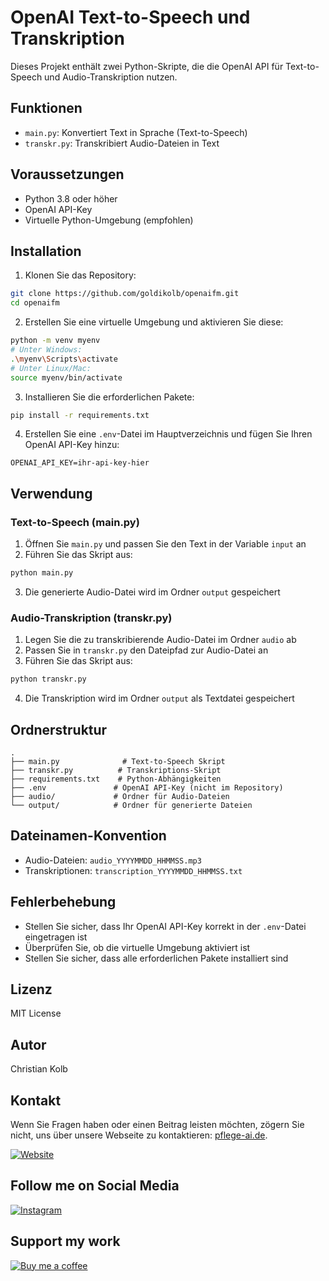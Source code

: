 # OpenAI Text-to-Speech und Transkription

Dieses Projekt enthält zwei Python-Skripte, die die OpenAI API für Text-to-Speech und Audio-Transkription nutzen.

## Funktionen

- `main.py`: Konvertiert Text in Sprache (Text-to-Speech)
- `transkr.py`: Transkribiert Audio-Dateien in Text

## Voraussetzungen

- Python 3.8 oder höher
- OpenAI API-Key
- Virtuelle Python-Umgebung (empfohlen)

## Installation

1. Klonen Sie das Repository:
```bash
git clone https://github.com/goldikolb/openaifm.git
cd openaifm
```

2. Erstellen Sie eine virtuelle Umgebung und aktivieren Sie diese:
```bash
python -m venv myenv
# Unter Windows:
.\myenv\Scripts\activate
# Unter Linux/Mac:
source myenv/bin/activate
```

3. Installieren Sie die erforderlichen Pakete:
```bash
pip install -r requirements.txt
```

4. Erstellen Sie eine `.env`-Datei im Hauptverzeichnis und fügen Sie Ihren OpenAI API-Key hinzu:
```
OPENAI_API_KEY=ihr-api-key-hier
```

## Verwendung

### Text-to-Speech (main.py)

1. Öffnen Sie `main.py` und passen Sie den Text in der Variable `input` an
2. Führen Sie das Skript aus:
```bash
python main.py
```
3. Die generierte Audio-Datei wird im Ordner `output` gespeichert

### Audio-Transkription (transkr.py)

1. Legen Sie die zu transkribierende Audio-Datei im Ordner `audio` ab
2. Passen Sie in `transkr.py` den Dateipfad zur Audio-Datei an
3. Führen Sie das Skript aus:
```bash
python transkr.py
```
4. Die Transkription wird im Ordner `output` als Textdatei gespeichert

## Ordnerstruktur

```
.
├── main.py              # Text-to-Speech Skript
├── transkr.py          # Transkriptions-Skript
├── requirements.txt    # Python-Abhängigkeiten
├── .env               # OpenAI API-Key (nicht im Repository)
├── audio/             # Ordner für Audio-Dateien
└── output/            # Ordner für generierte Dateien
```

## Dateinamen-Konvention

- Audio-Dateien: `audio_YYYYMMDD_HHMMSS.mp3`
- Transkriptionen: `transcription_YYYYMMDD_HHMMSS.txt`

## Fehlerbehebung

- Stellen Sie sicher, dass Ihr OpenAI API-Key korrekt in der `.env`-Datei eingetragen ist
- Überprüfen Sie, ob die virtuelle Umgebung aktiviert ist
- Stellen Sie sicher, dass alle erforderlichen Pakete installiert sind

## Lizenz

MIT License

## Autor

Christian Kolb

## Kontakt

Wenn Sie Fragen haben oder einen Beitrag leisten möchten, zögern Sie nicht, uns über unsere Webseite zu kontaktieren: [pflege-ai.de](https://pflege-ai.de/).

[![Website](https://img.shields.io/badge/Pflege--AI-Webseite-%230f0122?style=flat&logo=Web&logoColor=ff8154)](https://pflege-ai.de/)

## Follow me on Social Media

[![Instagram](https://img.shields.io/badge/Instagram-Follow%20@pflege__ki-blue?style=flat&logo=instagram&logoColor=white)](https://www.instagram.com/pflege_ki/)

## Support my work

[![Buy me a coffee](https://img.shields.io/badge/Buy%20Me%20a%20Coffee-Support%20Pflege_KI-FFDD00)](https://buymeacoffee.com/pflege_ki)